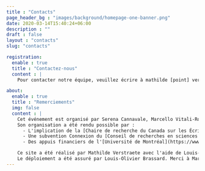 ```yaml
---
title : "Contacts"
page_header_bg : "images/background/homepage-one-banner.png"
date: 2020-03-14T15:40:24+06:00
description : ""
draft : false
layout : "contacts"
slug: "contacts"

registration:
  enable : true
  title : "Contactez-nous"
  content : |
    Pour contacter notre équipe, veuillez écrire à mathilde [point] verstraete [acomercial] umontral [point] ca

about:
  enable : true
  title : "Remerciements"
  img: false
  content : | 
    Cet événement est organisé par Serena Cannavale, Marcello Vitali-Rosati, Elsa Bouchard & Mathilde Verstraete. 
    Son organisation a été rendu possible par : 
      - L'implication de la [Chaire de recherche du Canada sur les Écritures Numériques](https://www.ecrituresnumeriques.ca/fr/) (Université de Montréal) et du [Dipartimento Studi Umanistici](https://www.studiumanistici.unina.it/) (Université degli Studi di Napoli Federico II) ; 
      - Une subvention Connexion du [Conseil de recherches en sciences humaines (Canada)](https://www.sshrc-crsh.gc.ca/home-accueil-fra.aspx) ; 
      - Des appuis financiers de l'[Université de Montréal](https://www.umontreal.ca/), de la [FAS](https://fas.umontreal.ca/accueil/) (Faculté des Arts et des Sciences), du [CRIHN (Centre de recherche interuniversitaire sur les humanités numériques)](https://www.crihn.org/), du [GREN (Groupe de recherche sur les éditions critiques en contexte numérique)](https://gren.openum.ca/) et du projet *Epigraphic Poetry in Ancient Campania* (MUR “PRIN 2022 PNRRCANNAVALE). 

    Ce site a été réalisé par Mathilde Verstraete avec l'aide de Louis-Olivier Brassard, Roch Delannay & Margot Mellet, à partir d'un thème conçu par [Themefisher](https://themefisher.com/), développé par [Gethugothemes](https://gethugothemes.com/).  
    Le déploiement a été assuré par Louis-Olivier Brassard. Merci à Margot Mellet et Giulia Ferretti pour leurs précieuses traductions et relectures. 
---
```

